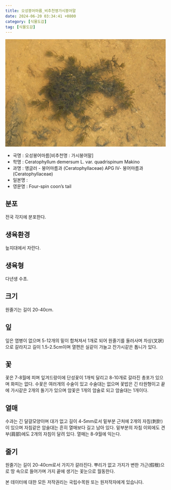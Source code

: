 ```yaml
---
title: 오성붕어마름_비추천명가시붕어말
date: 2024-06-20 03:34:41 +0800
category: [식물도감]
tag: [식물도감]
---
```




![오성붕어마름[비추천명 : 가시붕어말]](/assets/img/fileUpload/plants/basic/Ceratophyllaceae/Ceratophyllum/1608/1608_1_th2.JPG)
- 국명 : 오성붕어마름[비추천명 : 가시붕어말]
- 학명 : Ceratophyllum demersum L. var. quadrispinum Makino
- 과명 : 앵글러 - 붕어마름과 (Ceratophyllaceae) APG Ⅳ- 붕어마름과 (Ceratophyllaceae)
- 일본명 : 
- 영문명 : Four-spin coon’s tail


## 분포
전국 각지에 분포한다.
## 생육환경
늪지대에서 자란다.
## 생육형
다년생 수초.
## 크기
원줄기는 길이 20-40cm.
## 잎
잎은 엽병이 없으며 5-12개의 밑이 합쳐져서 1개로 되어 원줄기를 둘러사며 차상(叉狀)으로 갈라지고 길이 1.5-2.5cm이며 열편은 실같이 가늘고 잔가시같은 톱니가 있다.
## 꽃
꽃은 7-8월에 피며 잎겨드랑이에 단성꽃이 1개씩 달리고 8-10개로 갈라진 총포가 있으며 화피는 없다. 수꽃은 여러개의 수술이 있고 수술대는 없으며 꽃밥은 긴 타원형이고 끝에 가시같은 2개의 돌기가 있으며 암꽃은 1개의 암술로 되고 암술대는 1개이다.
## 열매
수과는 긴 달걀모양이며 대가 없고 길이 4-5mm로서 밑부분 근처에 2개의 자침(刺針)이 있으며 자침같은 암술대는 흔히 열매보다 길고 남아 있다. 밑부분의 자침 이외에도 견부(肩部)에도 2개의 자침이 달려 있다. 열매는 8-9월에 익는다.
## 줄기
원줄기는 길이 20-40cm로서 가지가 갈라진다. 뿌리가 없고 가지가 변한 가근(假根)으로 땅 속으로 들어가며 가지 끝에 생기는 꽃눈으로 월동한다.






본 데이터에 대한 모든 저작권리는 국립수목원 또는 원저작자에게 있습니다.
